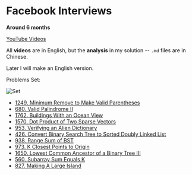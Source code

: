# Facebook Interviews 

**Around 6 months**

[YouTube Videos](https://www.youtube.com/watch?v=27_NEXqkTgw&list=PLN_D6sQhgsu_ErURuCTV9Z7QKobwr9SvK)

All **videos** are in English, but the **analysis** in my solution -- `.md` files are in Chinese.

Later I will make an English version.

Problems Set:

![Set](https://github.com/Einsgates/FacebookInterviews/blob/master/img/ProblemsSet.png)

- [1249. Minimum Remove to Make Valid Parentheses](https://github.com/Einsgates/FacebookInterviews/blob/master/1249_MinimumRemovetoMakeValidParentheses.md)
- [680. Valid Palindrome II](https://github.com/Einsgates/FacebookInterviews/blob/master/680_ValidPalindromeII.md)
- [1762. Buildings With an Ocean View](https://github.com/Einsgates/FacebookInterviews/blob/master/1762_BuildingsWithanOceanView.md)
- [1570. Dot Product of Two Sparse Vectors](https://github.com/Einsgates/FacebookInterviews/blob/master/1570_DotProductofTwoSparseVectors.md)
- [953. Verifying an Alien Dictionary](https://github.com/Einsgates/FacebookInterviews/blob/master/953_VerifyinganAlienDictionary.md)
- [426. Convert Binary Search Tree to Sorted Doubly Linked List](https://github.com/Einsgates/FacebookInterviews/blob/master/426_ConvertBinarySearchTreetoSortedDoublyLinkedList.md)
- [938. Range Sum of BST ](https://github.com/Einsgates/FacebookInterviews/blob/master/938_RangeSumofBST.md)
- [973. K Closest Points to Origin](https://github.com/Einsgates/FacebookInterviews/blob/master/973_KClosestPointstoOrigin.md)
- [1650. Lowest Common Ancestor of a Binary Tree III]()
- [560. Subarray Sum Equals K]()
- [827. Making A Large Island]()
